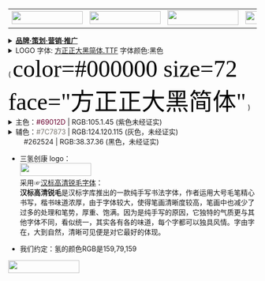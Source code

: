 <table>   
 <tr>
        <td><img src="https://reliancehk.github.io/bak/瑞联科技LOGO/瑞联科技.png?raw=true" height="26px" width="144px" /></td>
        <td><a href="https://reliancehk.github.io/bak/瑞联科技LOGO/瑞联729LOGO透明（左右横放）.png" title="logo.png (144×26)"><img src="https://reliancehk.github.io/bak/瑞联科技LOGO/瑞联729LOGO透明（左右横放）.png" height="26px" width="144px" /></a></td>
        <td><a href="//www.lancentjk.com/" title="朗欣特官网 | 瑞联集团旗下品牌 logo.png (144×60)"><img src="https://lancentjk.github.io/lancent_TopFiles/lancent-144-60.png?raw=true" height="30px" width="144px" /></a></td>
       <td><img src="https://reliancehk.github.io/bak/瑞联科技LOGO/瑞莉娜/瑞莉娜.PNG?raw=true" height="26px" width="144px" /></td>
       <td><img src="https://reliancehk.github.io/bak/瑞联科技LOGO/每日氢鲜-注册商标/每日氢鲜-注册商标.png?raw=true" height="26px" width="144px" /></td>
        <td><img src="https://reliancehk.github.io/bak/瑞联科技LOGO/三氢创康logo.png?raw=true" height="26px" width="144px" /></td>
</tr>
</table> 

<details>
 <summary><b><a href="https://www.google.com/search?ei=7VFxX4zYJ5L_wAOtmJKIDg&q=品牌·策划·营销·推广">品牌·策划·营销·推广</a></b><br>
 <li>LOGO 字体: <a href="https://reliancehk.github.io/bak//%E7%91%9E%E8%81%94%E7%A7%91%E6%8A%80LOGO/%E6%96%B9%E6%AD%A3%E6%AD%A3%E5%A4%A7%E9%BB%91%E7%AE%80%E4%BD%93.TTF">方正正大黑简体.TTF</a> 字体颜色:黑色 <br>
  ( <font color="#000000" size="7" face="黑体" bgcolor="orange">color=#000000 size=72 face="方正正大黑简体"</font> )
 </li>
 <li>主色：<font color="#69012D">#69012D</font> | RGB:105.1.45 (紫色未经证实)</li>
 <li>辅色：<font color="#7C7873">#7C7873</font> | RGB:124.120.115 (灰色，未经证实)<br/>
&nbsp;&nbsp;&nbsp;&nbsp;&nbsp;&nbsp;&nbsp; <font color="#262524">#262524</font> | RGB:38.37.36 (黑色，未经证实)</li>
</summary>
<table>
    <tr>
     <td><b><li> 品牌发展规划</li></b></td>
     <td><b><li> 品牌市场定位</li></b></td>
     <td><b><li> 品牌分布和品牌影响力</li></b></td>
     <td><b><li> 备注</li></b></td>
    </tr>  
     <tr>
     <td>
      公司形象宣传计划·广告宣传<br>
      市场策划和品牌推广<br>
      各类宣传资料、包装、说明书的设计与审定<br>
      产品的报批工作<br>
      公共媒介的联络、沟通、维护和信息交流活动<br>
      </td>
      <td> &nbsp; </td>
      <td>
       <a href="http://www.reliancejk.com/tpl/www/images/logo.png" title="logo.png (144×26)"><img src="瑞联LOGO（左右横放）.png" height="26px" width="144px" /></a><br>
       <img src="https://reliancehk.github.io/bak/瑞联科技LOGO/瑞联科技.png?raw=true" height="26px" width="144px" /><br>
       <a href="//www.lancentjk.com/" title="朗欣特官网 | 瑞联集团旗下品牌 logo.png (144×60)"><img src="https://lancentjk.github.io/lancent_TopFiles/lancent-144-60.png" height="60px" width="144px" /></a></td> 
      <td> &nbsp </td>
   </tr>  
 </table>
  <img src="https://reliancehk.github.io/bak/%E7%91%9E%E8%81%94%E7%A7%91%E6%8A%80LOGO/%E5%BE%AE%E4%BF%A1%E5%85%AC%E5%8F%B7%E5%B0%81%E9%9D%A2%E5%A4%A7%E5%9B%BE-%E9%A2%84%E8%A7%88.jpg?raw=true" height="80%" width="80%" /> 
 <img src="https://reliancehk.github.io/bak/%E7%91%9E%E8%81%94%E7%A7%91%E6%8A%80LOGO/微信公号封面大图-模板预览0.jpg?raw=true" height="80%" width="80%" /> 
  <hr style="height:1px;border:none;border-top:1px dashed #0066CC;"/>  
<img src="https://reliancehk.github.io/bak/%E7%91%9E%E8%81%94%E7%A7%91%E6%8A%80LOGO/%E4%BC%81%E4%B8%9Aai%E5%BA%94%E7%94%A8%E7%B3%BB%E7%BB%9F.png?raw=true" />
 </details>

- 三氢创康 logo：<br>
 <img src="https://reliancehk.github.io/bak/瑞联科技LOGO/三氢创康logo.png?raw=true" height="26px" width="144px" /><br>
  采用☞<a href="https://www.3vdown.com/soft/hanbiaogaoqingrui-52537.html" title="【已下载备份到本地】汉标高清锐毛字体免费版-汉标高清锐毛字体下载 -三维下载">汉标高清锐毛字体</a>：<br>
  <b>汉标高清锐毛</b>是汉标字库推出的一款纯手写书法字体，作者运用大号毛笔精心书写，楷书味道浓厚，由于字体较大，使得笔画清晰度较高，笔画中也减少了过多的处理和笔势，厚重、饱满。因为是纯手写的原因，它独特的气质更与其他字体不同，看似统一，其实各有各的味道，每个字都可以独具风情。字由字在，大到自然，清晰可见便是对它最好的体现。

- 我们约定：氢的颜色RGB是159,79,159
<img src="https://reliancehk.github.io/bak/瑞联科技LOGO/氢的颜色RGB是159,79,159.jpg" height="26px" width="144px" />

